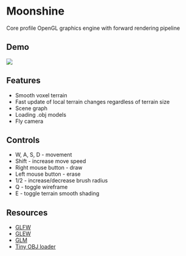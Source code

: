 # Moonshine

Core profile OpenGL graphics engine with forward rendering pipeline

## Demo
![](demo.gif)

## Features
- Smooth voxel terrain
- Fast update of local terrain changes regardless of terrain size
- Scene graph
- Loading .obj models
- Fly camera

## Controls
- W, A, S, D - movement
- Shift - increase move speed
- Right mouse button - draw
- Left mouse button - erase
- 1/2 - increase/decrease brush radius
- Q - toggle wireframe
- E - toggle terrain smooth shading


## Resources
- [GLFW](https://www.glfw.org/)
- [GLEW](http://glew.sourceforge.net/)
- [GLM](https://glm.g-truc.net/0.9.9/index.html)
- [Tiny OBJ loader](https://github.com/syoyo/tinyobjloader)
